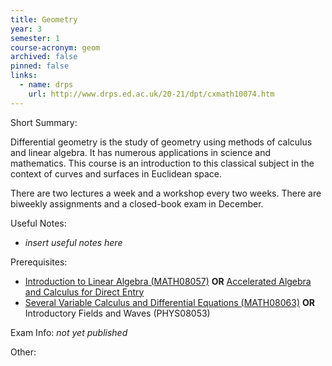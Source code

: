 ```yaml
---
title: Geometry
year: 3
semester: 1 
course-acronym: geom
archived: false
pinned: false
links:
  - name: drps
    url: http://www.drps.ed.ac.uk/20-21/dpt/cxmath10074.htm
---
```

Short Summary: 

Differential geometry is the study of geometry using methods of calculus and linear algebra. It has numerous applications in science and mathematics. This course is an introduction to this classical subject in the context of curves and surfaces in Euclidean space. 

There are two lectures a week and a workshop every two weeks. There are biweekly assignments and a closed-book exam in December.

Useful Notes:
* *insert useful notes here* 

Prerequisites: 
- [Introduction to Linear Algebra (MATH08057)](/math1#introduction-to-linear-algebra) **OR** [Accelerated Algebra and Calculus for Direct Entry](math1#accelerated-algebra-and-calculus-for-direct-entry)
- [Several Variable Calculus and Differential Equations (MATH08063)](/math2/#several-variable-calculus-and-differential-equations) **OR** Introductory Fields and Waves (PHYS08053)

Exam Info: *not yet published*

Other:

